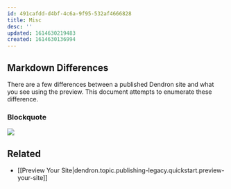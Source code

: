 ```yaml
---
id: 491cafdd-d4bf-4c6a-9f95-532af4666828
title: Misc
desc: ''
updated: 1614630219483
created: 1614630136994
---
```



## Markdown Differences

There are a few differences between a published Dendron site and what you see using the preview. This document attempts to enumerate these difference. 

### Blockquote

![](https://foundation-prod-assetspublic53c57cce-8cpvgjldwysl.s3-us-west-2.amazonaws.com/assets/images/Markdown_-_Dendron.jpg)

## Related
- [[Preview Your Site|dendron.topic.publishing-legacy.quickstart.preview-your-site]]
